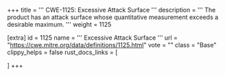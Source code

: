 +++
title = '''
CWE-1125: Excessive Attack Surface
'''
description	= '''
The product has an attack surface whose quantitative measurement exceeds a desirable maximum.
'''
weight = 1125

[extra]
id = 1125
name = '''
Excessive Attack Surface
'''
url = "https://cwe.mitre.org/data/definitions/1125.html"
vote = ""
class = "Base"
clippy_helps = false
rust_docs_links = [
	
]
+++
